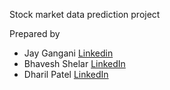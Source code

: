 Stock market data prediction project

Prepared by 
 - Jay Gangani [Linkedin](https://www.linkedin.com/in/jay-gangani-409b2817b/)
 - Bhavesh Shelar [LinkedIn](https://www.linkedin.com/in/bhavesh-shelar-847a19193/)
 - Dharil Patel [LinkedIn](https://www.linkedin.com/in/dharil-patel-b359151a5/ )

